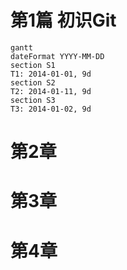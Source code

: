 # 第1篇 初识Git

<html>
<!--在这里插入内容-->
</html>


```
gantt
dateFormat YYYY-MM-DD
section S1
T1: 2014-01-01, 9d
section S2
T2: 2014-01-11, 9d
section S3
T3: 2014-01-02, 9d
```

# 第2章
# 第3章
# 第4章 